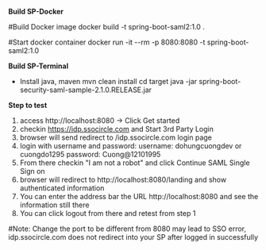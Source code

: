 **Build SP-Docker**

#Build Docker image
docker build -t spring-boot-saml2:1.0 .

#Start docker container
docker run -it --rm -p 8080:8080 -t spring-boot-saml2:1.0

**Build SP-Terminal**
- Install java, maven
mvn clean install
cd target
java -jar spring-boot-security-saml-sample-2.1.0.RELEASE.jar


**Step to test**
1. access http://localhost:8080 -> Click Get started
2. checkin https://idp.ssocircle.com  and Start 3rd Party Login
3. browser will send redirect to /idp.ssocircle.com login page
4. login with username and password: username: dohungcuongdev or cuongdo1295  password: Cuong@12101995
5. From there checkin "I am not a robot" and click Continue SAML Single Sign on
6. browser will redirect to http://localhost:8080/landing and show authenticated information
7. You can enter the address bar the URL http://localhost:8080 and see the information still there
8. You can click logout from there and retest from step 1

#Note:
Change the port to be different from 8080 may lead to SSO error, idp.ssocircle.com does not redirect into your SP after logged in successfully